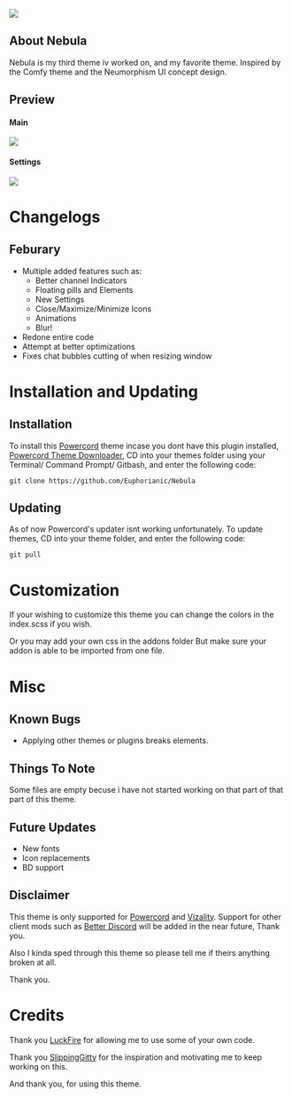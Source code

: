 ![](https://i.imgur.com/sYPNqok.png)

## About Nebula
 Nebula is my third theme iv worked on, and my favorite theme. Inspired by the Comfy theme and the Neumorphism UI concept design.
 
## Preview
#### Main
![](https://i.imgur.com/1MzsDOT.png)

#### Settings
![](https://i.imgur.com/uDa4u3e.png)

# Changelogs
## Feburary
- Multiple added features such as:
  - Better channel Indicators
  - Floating pills and Elements
  - New Settings 
  - Close/Maximize/Minimize Icons
  - Animations
  - Blur!
- Redone entire code
- Attempt at better optimizations
- Fixes chat bubbles cutting of when resizing window

# Installation and Updating

## Installation
To install this [Powercord](https://powercord.dev) theme incase you dont have this plugin installed, [Powercord Theme Downloader](https://github.com/ploogins/PowercordThemeDownloader), CD into your themes folder using your Terminal/ Command Prompt/ Gitbash, and enter the following code:
```
git clone https://github.com/Euphorianic/Nebula
```
## Updating
As of now Powercord's updater isnt working unfortunately. To update themes, CD into your theme folder, and enter the following code:
```
git pull
```
# Customization
If your wishing to customize this theme you can change the colors in the index.scss if you wish.

Or you may add your own css in the addons folder But make sure your addon is able to be imported from one file. 

# Misc

## Known Bugs
 - Applying other themes or plugins breaks elements.

## Things To Note
Some files are empty becuse i have not started working on that part of that part of this theme.

## Future Updates
- New fonts
- Icon replacements
- BD support

## Disclaimer
This theme is only supported for [Powercord](https://powercord.dev) and [Vizality](https://vizality.com/). Support for other client mods such as [Better Discord](https://betterdiscord.net/home/?__cf_chl_jschl_tk__=60f87a061d63e6f228056ce4eebe2cbb19468e15-1613867693-0-AROc4TWXcg27_52QFzNr9IVeHvOnYiuQygiTO4wRRv-ucN7WSUEtEBhZ7lGUcT1yrh7zdvc7-v7FaRlZBKFXHAEiQ_xfnqe2uD6WZpCVaxLGTE939WVkBxmpO87Tmx5dTlrq2HBGDr5rg9hQGvdxN8tk8TQk3gMetp8PfXrD0in6FNcYQTxNJ43o702DUs_anY6Ndp5za5kZ-QsGiTYaexUk-Yg41ZW42xe3VYNh-irQNx10Ggr8shYr-O5CMB-y6BbxrstwvodP75sm5I-oTrht_3xr60wNk3QXS2M3-fELuXenShOIUaWX18KiaqhZPg) will be added in the near future, Thank you. 

Also I kinda sped through this theme so please tell me if theirs anything broken at all. 

Thank you.

# Credits
Thank you [LuckFire](https://github.com/LuckFire) for allowing me to use some of your own code.

Thank you [SlippingGitty](https://github.com/slippinggitty) for the inspiration and motivating me to keep working on this.

And thank you, for using this theme.

